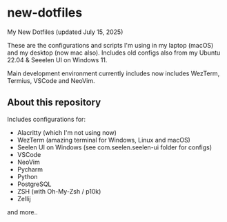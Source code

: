 # new-dotfiles 
My New Dotfiles (updated July 15, 2025)

These are the configurations and scripts I'm using in my laptop (macOS) and my desktop (now mac also). Includes old configs also from my Ubuntu 22.04 & Seeelen UI on Windows 11.

Main development environment currently includes now includes WezTerm, Termius, VSCode and NeoVim.

## About this repository
Includes configurations for:

- Alacritty (which I'm not using now)
- WezTerm (amazing terminal for Windows, Linux and macOS)
- Seelen UI on Windows (see com.seelen.seelen-ui folder for configs)
- VSCode
- NeoVim
- Pycharm
- Python
- PostgreSQL
- ZSH (with Oh-My-Zsh / p10k)
- Zellij

and more..


